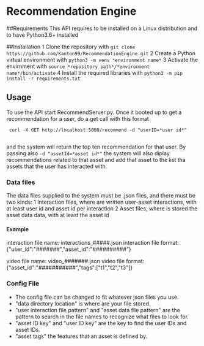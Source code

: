 # Recommendation Engine

##Requirements
This API requires to be installed on a Linux distribution and to have Python3.6+ installed

##Installation
1 Clone the repository with ```git clone https://github.com/Kanton99/RecommendationEngine.git```
2 Create a Python virtual environment with ```python3 -m venv *environment name*```
3 Activate the envirnment with ```source *repository path*/*environment name*/bin/activate```
4 Install the required libraries with ```python3 -m pip install -r requirements.txt```

## Usage
To use the API start RecommendServer.py. Once it booted up to get a recommendation for a user, do a get call with this format
```
 curl -X GET http://localhost:5000/recommend -d "userID=*user id*" 
 
```
and the system will return the top ten recommendation for that user.
By passing also ```-d "assetId=*asset id*"``` the system will also diplay recommendations related to that asset and add that asset to the list tha assets that the user has interacted with.

### Data files
The data files supplied to the system must be .json files, and there must be two kinds:
 1 Interaction files, where are written user-asset interactions, with at least user id and asset id per interaction
 2 Asset files, where is stored the asset data data, with at least the asset id
#### Example
interaction file name: interactions_#####.json
interaction file format: {"user_id":"#######","asset_id":"##########"}

video file name: video_#######.json
video file format:{"asset_id":"###########","tags":["t1","t2","t3"]}

### Config File
 - The config file can be changed to fit whatever json files you use.
 - "data directory location" is where are your file stored.
 - "user interaction file pattern" and "asset data file pattern" are the pattern to search in the file names to recognize what files to look for.
 - "asset ID key" and "user ID key" are the key to find the user IDs and asset IDs.
 - "asset tags" the features that an asset is defined by.
 









 

